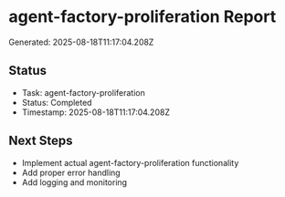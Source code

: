 # agent-factory-proliferation Report

Generated: 2025-08-18T11:17:04.208Z

## Status
- Task: agent-factory-proliferation
- Status: Completed
- Timestamp: 2025-08-18T11:17:04.208Z

## Next Steps
- Implement actual agent-factory-proliferation functionality
- Add proper error handling
- Add logging and monitoring
